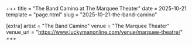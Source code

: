 +++
title = "The Band Camino at The Marquee Theater"
date = 2025-10-21
template = "page.html"
slug = "2025-10-21-the-band-camino"

[extra]
artist = "The Band Camino"
venue = "The Marquee Theater"
venue_url = "https://www.luckymanonline.com/venue/marquee-theatre/"
+++
